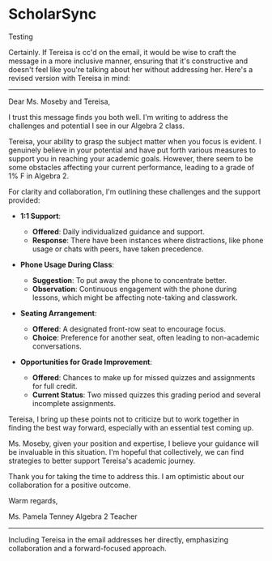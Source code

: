 # ScholarSync

Testing


Certainly. If Tereisa is cc'd on the email, it would be wise to craft the message in a more inclusive manner, ensuring that it's constructive and doesn't feel like you're talking about her without addressing her. Here's a revised version with Tereisa in mind:

---

Dear Ms. Moseby and Tereisa,

I trust this message finds you both well. I'm writing to address the challenges and potential I see in our Algebra 2 class.

Tereisa, your ability to grasp the subject matter when you focus is evident. I genuinely believe in your potential and have put forth various measures to support you in reaching your academic goals. However, there seem to be some obstacles affecting your current performance, leading to a grade of 1% F in Algebra 2. 

For clarity and collaboration, I'm outlining these challenges and the support provided:

- **1:1 Support**: 
  - **Offered**: Daily individualized guidance and support.
  - **Response**: There have been instances where distractions, like phone usage or chats with peers, have taken precedence.
  
- **Phone Usage During Class**:
  - **Suggestion**: To put away the phone to concentrate better.
  - **Observation**: Continuous engagement with the phone during lessons, which might be affecting note-taking and classwork.
  
- **Seating Arrangement**:
  - **Offered**: A designated front-row seat to encourage focus.
  - **Choice**: Preference for another seat, often leading to non-academic conversations.
  
- **Opportunities for Grade Improvement**:
  - **Offered**: Chances to make up for missed quizzes and assignments for full credit.
  - **Current Status**: Two missed quizzes this grading period and several incomplete assignments.

Tereisa, I bring up these points not to criticize but to work together in finding the best way forward, especially with an essential test coming up.

Ms. Moseby, given your position and expertise, I believe your guidance will be invaluable in this situation. I'm hopeful that collectively, we can find strategies to better support Tereisa's academic journey.

Thank you for taking the time to address this. I am optimistic about our collaboration for a positive outcome.

Warm regards,

Ms. Pamela Tenney
Algebra 2 Teacher

---

Including Tereisa in the email addresses her directly, emphasizing collaboration and a forward-focused approach.